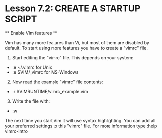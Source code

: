 # Lesson 7.2: CREATE A STARTUP SCRIPT

** Enable Vim features **

Vim has many more features than Vi, but most of them are disabled by default.  To start using more features you have to create a "vimrc" file.

1. Start editing the "vimrc" file.  This depends on your system:
 - :e ~/.vimrc             for Unix
 - :e $VIM/_vimrc          for MS-Windows

2. Now read the example "vimrc" file contents:
 - :r $VIMRUNTIME/vimrc_example.vim

3. Write the file with:
 - :w

The next time you start Vim it will use syntax highlighting. You can add all your preferred settings to this "vimrc" file. For more information type  :help vimrc-intro
